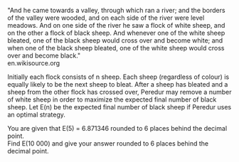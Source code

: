   <p>  "And he came towards a valley, through which ran a river; and the borders of the valley were wooded, and on each side of the river were level meadows. And on one side of the river he saw a flock of white sheep, and on the other a flock of black sheep. And whenever one of the white sheep bleated, one of the black sheep would cross over and become white; and when one of the black sheep bleated, one of the white sheep would cross over and become black."<br />  en.wikisource.org  </p>  <p>    Initially each flock consists of n sheep. Each sheep (regardless of colour) is equally likely to be the next sheep to bleat. After a sheep has bleated and a sheep from the other flock has crossed over, Peredur may remove a number of white sheep in order to maximize the expected final number of black sheep. Let E(n) be the expected final number of black sheep if Peredur uses an optimal strategy.  </p>  <p>    You are given that E(5) = 6.871346 rounded to 6 places behind the decimal point.<br />  Find E(10 000) and give your answer rounded to 6 places behind the decimal point.  </p>      
